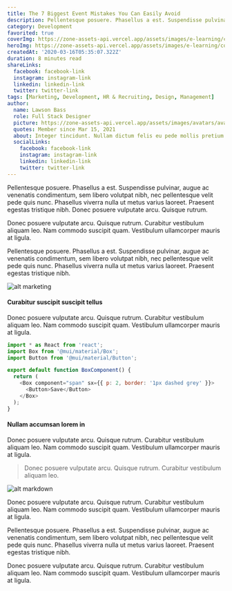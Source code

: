 ```yaml
---
title: The 7 Biggest Event Mistakes You Can Easily Avoid
description: Pellentesque posuere. Phasellus a est. Suspendisse pulvinar, augue ac venenatis condimentum, sem libero volutpat nibh, nec pellentesque velit pede quis nunc.
category: Development
favorited: true
coverImg: https://zone-assets-api.vercel.app/assets/images/e-learning/course_6.jpg
heroImg: https://zone-assets-api.vercel.app/assets/images/e-learning/course_hero.jpg
createdAt: '2020-03-16T05:35:07.322Z'
duration: 8 minutes read
shareLinks:
  facebook: facebook-link
  instagram: instagram-link
  linkedin: linkedin-link
  twitter: twitter-link
tags: [Marketing, Development, HR & Recruiting, Design, Management]
author:
  name: Lawson Bass
  role: Full Stack Designer
  picture: https://zone-assets-api.vercel.app/assets/images/avatars/avatar_6.jpg
  quotes: Member since Mar 15, 2021
  about: Integer tincidunt. Nullam dictum felis eu pede mollis pretium. Maecenas ullamcorper, dui et placerat feugiat, eros pede varius nisi, condimentum viverra felis nunc et lorem.
  socialLinks:
    facebook: facebook-link
    instagram: instagram-link
    linkedin: linkedin-link
    twitter: twitter-link
---
```


Pellentesque posuere. Phasellus a est. Suspendisse pulvinar, augue ac venenatis condimentum, sem libero volutpat nibh, nec pellentesque velit pede quis nunc. Phasellus viverra nulla ut metus varius laoreet. Praesent egestas tristique nibh. Donec posuere vulputate arcu. Quisque rutrum.

Donec posuere vulputate arcu. Quisque rutrum. Curabitur vestibulum aliquam leo. Nam commodo suscipit quam. Vestibulum ullamcorper mauris at ligula.

Pellentesque posuere. Phasellus a est. Suspendisse pulvinar, augue ac venenatis condimentum, sem libero volutpat nibh, nec pellentesque velit pede quis nunc. Phasellus viverra nulla ut metus varius laoreet. Praesent egestas tristique nibh.

![alt marketing](https://zone-assets-api.vercel.app/assets/images/e-learning/course_8.jpg)

#### Curabitur suscipit suscipit tellus

Donec posuere vulputate arcu. Quisque rutrum. Curabitur vestibulum aliquam leo. Nam commodo suscipit quam. Vestibulum ullamcorper mauris at ligula.

```js
import * as React from 'react';
import Box from '@mui/material/Box';
import Button from '@mui/material/Button';

export default function BoxComponent() {
  return (
    <Box component="span" sx={{ p: 2, border: '1px dashed grey' }}>
      <Button>Save</Button>
    </Box>
  );
}
```

#### Nullam accumsan lorem in

Donec posuere vulputate arcu. Quisque rutrum. Curabitur vestibulum aliquam leo. Nam commodo suscipit quam. Vestibulum ullamcorper mauris at ligula.

> Donec posuere vulputate arcu. Quisque rutrum. Curabitur vestibulum aliquam leo.

![alt markdown](https://zone-assets-api.vercel.app/assets/images/e-learning/course_9.jpg)

Donec posuere vulputate arcu. Quisque rutrum. Curabitur vestibulum aliquam leo. Nam commodo suscipit quam. Vestibulum ullamcorper mauris at ligula.

Pellentesque posuere. Phasellus a est. Suspendisse pulvinar, augue ac venenatis condimentum, sem libero volutpat nibh, nec pellentesque velit pede quis nunc. Phasellus viverra nulla ut metus varius laoreet. Praesent egestas tristique nibh.

Donec posuere vulputate arcu. Quisque rutrum. Curabitur vestibulum aliquam leo. Nam commodo suscipit quam. Vestibulum ullamcorper mauris at ligula.
